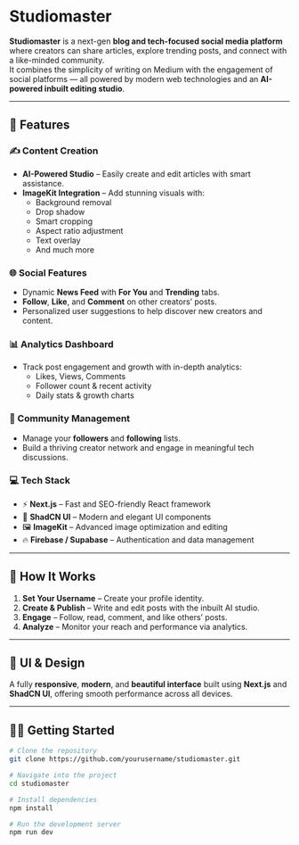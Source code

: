 # Studiomaster 

**Studiomaster** is a next-gen **blog and tech-focused social media platform** where creators can share articles, explore trending posts, and connect with a like-minded community.  
It combines the simplicity of writing on Medium with the engagement of social platforms — all powered by modern web technologies and an **AI-powered inbuilt editing studio**.

---

## 🚀 Features

### ✍️ Content Creation
- **AI-Powered Studio** – Easily create and edit articles with smart assistance.
- **ImageKit Integration** – Add stunning visuals with:
  - Background removal  
  - Drop shadow  
  - Smart cropping  
  - Aspect ratio adjustment  
  - Text overlay  
  - And much more  

### 🌐 Social Features
- Dynamic **News Feed** with **For You** and **Trending** tabs.  
- **Follow**, **Like**, and **Comment** on other creators’ posts.  
- Personalized user suggestions to help discover new creators and content.

### 📊 Analytics Dashboard
- Track post engagement and growth with in-depth analytics:
  - Likes, Views, Comments  
  - Follower count & recent activity  
  - Daily stats & growth charts  

### 👥 Community Management
- Manage your **followers** and **following** lists.  
- Build a thriving creator network and engage in meaningful tech discussions.

### 💻 Tech Stack
- ⚡ **Next.js** – Fast and SEO-friendly React framework  
- 🎨 **ShadCN UI** – Modern and elegant UI components  
- 🖼️ **ImageKit** – Advanced image optimization and editing  
- 🔥 **Firebase / Supabase** – Authentication and data management  

---

## 🧩 How It Works

1. **Set Your Username** – Create your profile identity.  
2. **Create & Publish** – Write and edit posts with the inbuilt AI studio.  
3. **Engage** – Follow, read, comment, and like others’ posts.  
4. **Analyze** – Monitor your reach and performance via analytics.  

---

## 📱 UI & Design

A fully **responsive**, **modern**, and **beautiful interface** built using **Next.js** and **ShadCN UI**, offering smooth performance across all devices.

---

## 🧑‍💻 Getting Started

```bash
# Clone the repository
git clone https://github.com/yourusername/studiomaster.git

# Navigate into the project
cd studiomaster

# Install dependencies
npm install

# Run the development server
npm run dev
